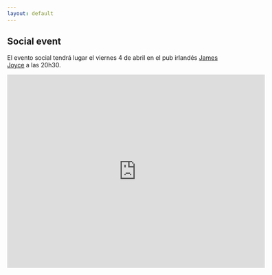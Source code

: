 ```yaml
---
layout: default
---
```


## Social event

El evento social tendrá lugar el viernes 4 de abril en el pub irlandés [James Joyce](https://www.jamesjoycemadrid.com/)
a las 20h30.

<iframe src="https://www.google.com/maps/embed?pb=!1m18!1m12!1m3!1d3037.5003218200804!2d-3.693888922806327!3d40.41991897143908!2m3!1f0!2f0!3f0!3m2!1i1024!2i768!4f13.1!3m3!1m2!1s0xd42289b15a5af27%3A0x567a0f8bd2528d07!2sJames%20Joyce%20Irish%20Pub%20Madrid!5e0!3m2!1ses!2ses!4v1742639620198!5m2!1ses!2ses" 
    width="600" 
    height="450" 
    style="border:0;" 
    allowfullscreen="" 
    frameborder="0"
    loading="lazy" 
    referrerpolicy="no-referrer-when-downgrade">
</iframe>